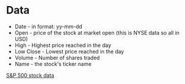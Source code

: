 # Data

- Date - in format: yy-mm-dd
- Open - price of the stock at market open (this is NYSE data so all in USD)
- High - Highest price reached in the day
- Low Close - Lowest price reached in the day
- Volume - Number of shares traded
- Name - the stock's ticker name

[S&P 500 stock data](https://www.kaggle.com/datasets/camnugent/sandp500?select=all_stocks_5yr.csv)
